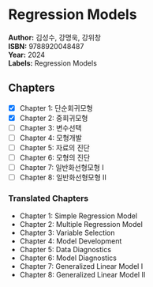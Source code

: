 # Regression Models
**Author:** 김성수, 강명욱, 강위창 <br/>
**ISBN:** 9788920048487 <br/>
**Year:** 2024 <br/>
**Labels:** Regression Models

## Chapters
- [x] Chapter 1: 단순회귀모형
- [x] Chapter 2: 중회귀모형
- [ ] Chapter 3: 변수선택
- [ ] Chapter 4: 모형개발
- [ ] Chapter 5: 자료의 진단
- [ ] Chapter 6: 모형의 진단
- [ ] Chapter 7: 일반화선형모형 Ⅰ
- [ ] Chapter 8: 일반화선형모형 Ⅱ

### Translated Chapters
- Chapter 1: Simple Regression Model
- Chapter 2: Multiple Regression Model
- Chapter 3: Variable Selection
- Chapter 4: Model Development
- Chapter 5: Data Diagnostics
- Chapter 6: Model Diagnostics
- Chapter 7: Generalized Linear Model I
- Chapter 8: Generalized Linear Model II
